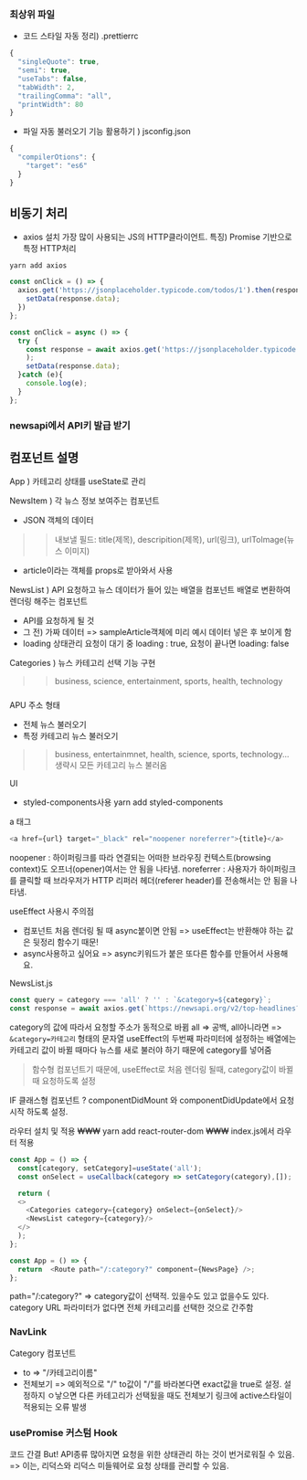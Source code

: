 ### 최상위 파일
- 코드 스타일 자동 정리) .prettierrc
```javascript
{
  "singleQuote": true,
  "semi": true,
  "useTabs": false,
  "tabWidth": 2,
  "trailingComma": "all",
  "printWidth": 80
}
```
- 파일 자동 불러오기 기능 활용하기 ) jsconfig.json
```javascript
{
  "compilerOtions": {
    "target": "es6"
  }
}
```

## 비동기 처리
- axios 설치
가장 많이 사용되는 JS의 HTTP클라이언트. 
특징) Promise 기반으로 특정 HTTP처리
```
yarn add axios
```
```javascript
const onClick = () => { 
  axios.get('https://jsonplaceholder.typicode.com/todos/1').then(response => {
    setData(response.data);
  })
};

const onClick = async () => {
  try {
    const response = await axios.get('https://jsonplaceholder.typicode.com/todos/1',
    );
    setData(response.data);
  }catch (e){
    console.log(e);
  }
};
```
### newsapi에서 API키 발급 받기

## 컴포넌트 설명

App ) 카테고리 상태를 useState로 관리

NewsItem ) 각 뉴스 정보 보여주는 컴포넌트
- JSON 객체의 데이터
> >내보낼 필드: title(제목), descripition(제목), url(링크), urlTolmage(뉴스 이미지)
- article이라는 객체를 props로 받아와서 사용

NewsList ) API 요청하고 뉴스 데이터가 들어 있는 배열을 컴포넌트 배열로 변환하여 렌더링 해주는 컴포넌트
- API를 요청하게 될 것
- 그 전) 가짜 데이터 => sampleArticle객체에 미리 예시 데이터 넣은 후 보이게 함
- loading 상태관리
요청이 대기 중 loading : true, 요청이 끝나면 loading: false

Categories ) 뉴스 카테고리 선택 기능 구현
> >business, science, entertainment, sports, health, technology

### 

APU 주소 형태
- 전체 뉴스 불러오기
- 특정 카테고리 뉴스 불러오기 
>  > business, entertainmnet, health, science, sports, technology...
생략시 모든 카테고리 뉴스 불러옴

UI
- styled-components사용
yarn add styled-components 

a 태그
```javascript
<a href={url} target="_black" rel="noopener noreferrer">{title}</a>
```
noopener : 하이퍼링크를 따라 연결되는 어떠한 브라우징 컨텍스트(browsing context)도 오프너(opener)여서는 안 됨을 나타냄.
noreferrer : 사용자가 하이퍼링크를 클릭할 때 브라우저가 HTTP 리퍼러 헤더(referer header)를 전송해서는 안 됨을 나타냄.

useEffect 사용시 주의점
- 컴포넌트 처음 렌더링 될 때 async붙이면 안됨
=> useEffect는 반환해야 하는 값은 뒷정리 함수기 때문!
- async사용하고 싶어요 => async키워드가 붙은 또다른 함수를 만들어서 사용해요.

NewsList.js
```javascript
const query = category === 'all' ? '' : `&category=${category}`;
const response = await axios.get(`https://newsapi.org/v2/top-headlines?country=kr${query}&apiKey=77cf3acc777344c79bb862bbc3bd5df6`,);
```
category의 값에 따라서 요청할 주소가 동적으로 바뀜
all => 공백, all아니라면 => `&category=카테고리` 형태의 문자열 
useEffect의 두번째 파라미터에 설정하는 배열에는 카테고리 값이 바뀔 때마다 뉴스를 새로 불러야 하기 때문에 category를 넣어줌
> 함수형 컴포넌트기 때문에, useEffect로 처음 렌더링 될때, category값이 바뀔 때 요청하도록 설정

IF 클래스형 컴포넌트 ?
componentDidMount 와 componentDidUpdate에서 요청 시작 하도록 설정.

라우터 설치 및 적용
₩₩₩
yarn add react-router-dom
₩₩₩
index.js에서 라우터 적용

```javascript
const App = () => {
  const[category, setCategory]=useState('all');
  const onSelect = useCallback(category => setCategory(category),[]);

  return (
  <>
    <Categories category={category} onSelect={onSelect}/>
    <NewsList category={category}/>
  </>
  );
};
```

```javascript
const App = () => {
  return  <Route path="/:category?" component={NewsPage} />;
};
```
path="/:category?" => category값이 선택적. 있을수도 있고 없을수도 있다.
category URL 파라미터가 없다면 전체 카테고리를 선택한 것으로 간주함

### NavLink
Category 컴포넌트
- to => "/카테고리이름"
- 전체보기 => 예외적으로 "/"
to값이 "/"를 바라본다면 exact값을 true로 설정. 설정하지 ㅇ낳으면 다른 카테고리가 선택됬을 때도 전체보기 링크에 active스타일이 적용되는 오류 발생


### usePromise 커스텀 Hook
코드 간결 But! API종류 많아지면 요청을 위한 상태관리 하는 것이 번거로워질 수 있음.
=> 이는, 리덕스와 리덕스 미들웨어로 요청 상태를 관리할 수 있음.